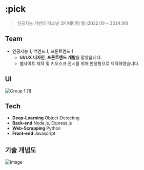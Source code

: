 # :pick
>인공지능 기반의 퍼스널 코디네이팅 웹 (2022.09 ~ 2024.06)

## Team
- 인공지능 1, 백엔드 1, 프론트엔드 1
  - **UI/UX 디자인**, **프론트엔드 개발**을 맡았습니다.
  - 웹사이트 제작 및 키오스크 전시를 위해 반응형으로 제작하였습니다.

## UI
![Group 1 (1)](https://github.com/user-attachments/assets/12ebd92d-99a6-407b-918c-af96a4c842b3)

## Tech
- **Deep-Learning** Object-Detecting
- **Back-end** Node.js, Express.js
- **Web-Scrapping** Python
- **Front-end** Javascript

## 기술 개념도
![image](https://github.com/user-attachments/assets/7a9e6cb6-c5c6-444f-ba31-e5a10fa0edb7)

